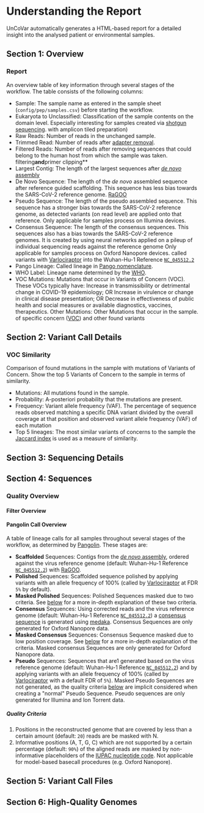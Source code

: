 # Understanding the Report

UnCoVar automatically generates a HTML-based report for a detailed insight into
the analysed patient or environmental samples.

## Section 1: Overview

### Report

An overview table of key information through several stages of the workflow.
The table consists of the following columns:

- Sample: The sample name as entered in the sample sheet
  (`config/pep/samples.csv`) before starting the workflow.
- Eukaryota to Unclassified: Classification of the sample contents on the
  domain level. Especially interesting for samples created via [shotgun sequencing](https://en.wikipedia.org/wiki/Shotgun_sequencing).
  with amplicon tiled preparation)
- Raw Reads: Number of reads in the unchanged sample.
- Trimmed Read: Number of reads after [adapter removal](https://www.ecseq.com/support/ngs/trimming-adapter-sequences-is-it-necessary).
- Filtered Reads: Number of reads after removing sequences that could belong
  to the human host from which the sample was taken.
  filtering**and**primer clipping\*\*
- Largest Contig: The length of the largest sequences after
  [_de novo_ assembly](https://en.wikipedia.org/wiki/De_novo_sequence_assemblers)
- De Novo Sequence: The length of the _de novo_ assembled sequence after
  reference guided scaffolding. This sequence has less bias towards the
  SARS-CoV-2 reference genome.
  [RaGOO](https://github.com/malonge/RaGOO)
- Pseudo Sequence: The length of the pseudo assembled sequence. This sequence
  has a stronger bias towards the SARS-CoV-2 reference genome, as detected
  variants (on read level) are applied onto that reference. Only applicable
  for samples process on Illumina devices.
- Consensus Sequence: The length of the consensus sequences. This sequences
  also has a bias towards the SARS-CoV-2 reference genomes. It is created by
  using neural networks applied on a pileup of individual sequencing reads
  against the reference genome Only applicable for samples process on
  Oxford Nanopore devices.
  called variants with [Varlociraptor](https://varlociraptor.github.io)
  into the Wuhan-Hu-1 Reference
  [`NC_045512.2`](https://www.ncbi.nlm.nih.gov/nuccore/1798174254)
- Pango Lineage: Called lineage in [Pango nomenclature](https://cov-lineages.org/).
- WHO Label: Lineage name determined by the [WHO](https://www.who.int/en/activities/tracking-SARS-CoV-2-variants/).
- VOC Mutations: Mutations that occur in Variants of Concern (VOC). These VOCs
  typically have: Increase in transmissibility or detrimental change in COVID-19
  epidemiology; OR Increase in virulence or change in clinical disease
  presentation; OR Decrease in effectiveness of public health and social
  measures or available diagnostics, vaccines, therapeutics.
  Other Mutations: Other Mutations that occur in the sample.
  of specific concern
  ([VOC](https://en.wikipedia.org/wiki/Variant_of_concern)) and other found variants

## Section 2: Variant Call Details

### VOC Similarity

Comparison of found mutations in the sample with mutations of Variants of
Concern. Show the top 5 Variants of Concern to the sample in terms of similarity.

- Mutations: All mutations found in the sample.
- Probability: A-posteriori probability that the mutations are present.
- Frequency: Variant allele frequency (VAF). The percentage of sequence reads
  observed matching a specific DNA variant divided by the overall coverage at
  that position and observed variant allele frequency (VAF) of each mutation
- Top 5 lineages: The most similar variants of concerns to the sample the
  [Jaccard index](https://en.wikipedia.org/wiki/Jaccard_index) is used as a
  measure of similarity.

## Section 3: Sequencing Details

## Section 4: Sequences

### Quality Overview

#### Filter Overview

#### Pangolin Call Overview

A table of lineage calls for all samples throughout several stages of the
workflow, as determined by [Pangolin](https://github.com/cov-lineages/pangolin).
These stages are:

- **Scaffolded** Sequences: Contigs from the
  [_de novo_ assembly](https://en.wikipedia.org/wiki/De_novo_sequence_assemblers),
  ordered against the virus reference genome (default: Wuhan-Hu-1 Reference
  [`NC_045512.2`](https://www.ncbi.nlm.nih.gov/nuccore/1798174254)) with
  [RaGOO](https://github.com/malonge/RaGOO).
- **Polished** Sequences: Scaffolded sequence polished by applying variants with
  an allele frequency of 100% (called by [Varlociraptor](https://varlociraptor.github.io)
  at FDR `5%` by default).
- **Masked Polished** Sequences: Polished Sequences masked due to two criteria.
  See [below](#quality-criteria) for a more in-depth explanation of these two criteria.
- **Consensus** Sequences: Using corrected reads and the virus reference
  genome (default: Wuhan-Hu-1 Reference
  [`NC_045512.2`](https://www.ncbi.nlm.nih.gov/nuccore/1798174254)) a
  [consensus sequence](https://en.wikipedia.org/wiki/Consensus_sequence)
  is generated using [medaka](https://github.com/nanoporetech/medaka).
  Consensus Sequences are only generated for Oxford Nanopore data.
- **Masked Consensus** Sequences: Consensus Sequence masked due to low position
  coverage. See [below](#quality-criteria) for a more in-depth explanation of
  the criteria. Masked consensus Sequences are only generated for Oxford
  Nanopore data.
- **Pseudo** Sequences: Sequences that are1 generated based on the virus reference
  genome (default: Wuhan-Hu-1 Reference
  [`NC_045512.2`](https://www.ncbi.nlm.nih.gov/nuccore/1798174254)) and by applying
  variants with an allele frequency of 100% (called by
  [Varlociraptor](https://varlociraptor.github.io) with a default FDR of `5%`).
  Masked Pseudo Sequences are not generated, as the quality criteria [below](#quality-criteria)
  are implicit considered when creating a "normal" Pseudo Sequence. Pseudo sequences
  are only generated for Illumina and Ion Torrent data.

##### Quality Criteria

1. Positions in the reconstructed genome that are covered by less than a certain
   amount (default: `20`) reads are be masked with N.
1. Informative positions (A, T, G, C) which are not supported by a certain
   percentage (default: `90%`) of the aligned reads are masked by non-informative
   placeholders of the [IUPAC nucleotide code](https://www.bioinformatics.org/sms/iupac.html).
   Not applicable for model-based basecall procedures (e.g. Oxford Nanopore).

## Section 5: Variant Call Files

## Section 6: High-Quality Genomes
